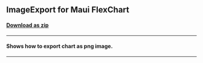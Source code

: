 ## ImageExport for Maui FlexChart
#### [Download as zip](https://grapecity.github.io/DownGit/#/home?url=https://github.com/GrapeCity/ComponentOne-MAUI-Samples/tree/master/NET_8/MAUI/Chart/ImageExport)
____
#### Shows how to export chart as png image.
____
